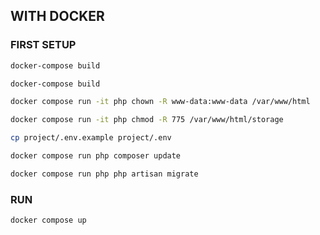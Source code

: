 ## WITH DOCKER
### FIRST SETUP
```bash 
docker-compose build
```
```bash 
docker-compose build
```
```bash
docker compose run -it php chown -R www-data:www-data /var/www/html
```
```bash
docker compose run -it php chmod -R 775 /var/www/html/storage
```
```bash
cp project/.env.example project/.env
```
```bash
docker compose run php composer update
```
```bash
docker compose run php php artisan migrate
```
### RUN
```bash
docker compose up
```

